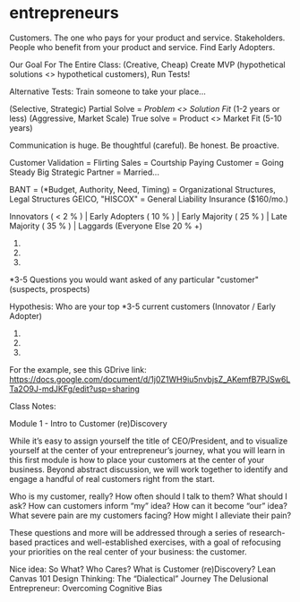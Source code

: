 # entrepreneurs

Customers. The one who pays for your product and service.
Stakeholders. People who benefit from your product and service.
Find Early Adopters.

Our Goal For The Entire Class:
(Creative, Cheap) Create MVP (hypothetical solutions <> hypothetical customers), Run Tests!

Alternative Tests: Train someone to take your place...

(Selective, Strategic) Partial Solve = *Problem <> Solution Fit* (1-2 years or less)
(Aggressive, Market Scale) True solve = Product <> Market Fit (5-10 years)

Communication is huge. Be thoughtful (careful). Be honest. Be proactive.

Customer Validation = Flirting
Sales = Courtship
Paying Customer = Going Steady
Big Strategic Partner = Married...

BANT = (*Budget, Authority, Need, Timing) = Organizational Structures, Legal Structures
GEICO, "HISCOX" = General Liability Insurance ($160/mo.)

Innovators ( < 2 % ) | Early Adopters ( 10 % ) | Early Majority ( 25 % ) | Late Majority ( 35 % ) | Laggards (Everyone Else 20 % +)

1.
2.
3.

*3-5 Questions you would want asked of any particular "customer" (suspects, prospects) 

Hypothesis:  Who are your top *3-5 current customers (Innovator / Early Adopter)

1.
2.
3.

For the example, see this GDrive link: https://docs.google.com/document/d/1j0Z1WH9iu5nvbjsZ_AKemfB7PJSw6LTa2O9J-mdJKFg/edit?usp=sharing

Class Notes:

Module 1 - Intro to Customer (re)Discovery

While it’s easy to assign yourself the title of CEO/President, and to visualize yourself at the center of your entrepreneur’s journey, what you will learn in this first module is how to place your customers at the center of your business.  Beyond abstract discussion, we will work together to identify and engage a handful of real customers right from the start.

Who is my customer, really? How often should I talk to them? What should I ask? How can customers inform “my” idea? How can it become “our” idea? What severe pain are my customers facing? How might I alleviate their pain? 

These questions and more will be addressed through a series of research-based practices and well-established exercises, with a goal of refocusing your priorities on the real center of your business: the customer.

Nice idea: So What? Who Cares?
What is Customer (re)Discovery?
Lean Canvas 101
Design Thinking: The “Dialectical” Journey
The Delusional Entrepreneur: Overcoming Cognitive Bias
